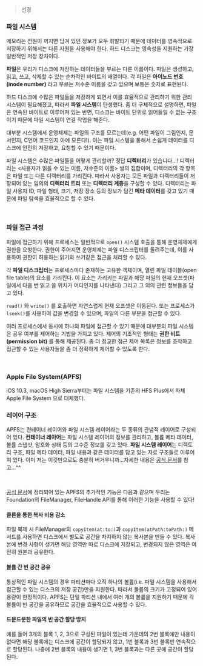 > 선경

### 파일 시스템
메모리는 전원이 꺼지면 담겨 있던 정보가 모두 휘발되기 때문에 데이터를 영속적으로 저장하기 위해서는 다른 자원을 사용해야 한다. 하드 디스크는 영속성을 지원하는 가장 일반적인 저장 장치이다. 

**파일**은 우리가 디스크에 저장하는 데이터들을 부르는 다른 이름이다. 파일은 생성하고, 읽고, 쓰고, 삭제할 수 있는 순차적인 바이트의 배열이다. 각 파일은 **아이노드 번호(inode number)** 라고 부르는 저수준 이름을 갖고 있으며 보통은 숫자로 표현된다. 

하드 디스크에 수많은 파일들을 저장하게 되면서 이를 효율적으로 관리하기 위한 관리 시스템이 필요해졌고, 따라서 **파일 시스템**이 탄생했다. 좀 더 구체적으로 설명하면, 파일은 연속된 바이트로 이루어져 있는 반면, 디스크는 바이트 단위로 읽어들일 수 없는 구조이기 때문에 파일 시스템이 연결 작업을 해준다. 

대부분 시스템에서 운영체제는 파일의 구조를 모르는데(e.g. 어떤 파일이 그림인지, 문서인지, C언어 코드인지 아예 모른다!). 이는 파일 시스템을 통해서 손쉽게 데이터를 디스크에 안전히 저장하고, 요청할 수 있기 때문이다. 

파일 시스템은 수많은 파일들을 어떻게 관리할까? 정답 **디렉터리**가 있습니다...! 디렉터리는 <사용자가 읽을 수 있는 이름, 저수준의 이름> 쌍의 집합이며, 디렉터리의 각 항목은 파일 또는 다른 디렉터리를 가리킨다. 따라서 사용자는 모든 파일과 디렉터리들이 저장되어 있는 임의의 **디렉터리 트리** 또는 **디렉터리 계층**을 구성할 수 있다. 디렉터리는 파일 사용자 ID, 파일 형태, 크기, 저장 장소 등의 정보가 담긴 **메타 데이터**를 갖고 있기 때문에 파일 탐색을 효율적으로 할 수 있다. 

<br>

### 파일 접근 과정 
파일에 접근하기 위해 프로세스는 일반적으로 `open()` 시스템 호출을 통해 운영체제에게 권한을 요청한다. 권한이 주어지면 운영체제는 파일 디스크립터를 돌려주는데, 이를 사용하여 권한이 허용하는 읽기와 쓰기같은 접근을 처리할 수 있다. 

각 **파일 디스크립터**는 프로세스마다 존재하는 고유한 객체이며, 열린 파일 테이블(open file table)의 요소를 가리킨다. 이 요소는 가리키는 파일과 해당 파일의 현재 오프셋(파일에서 다음 번 읽고 쓸 위치가 어디인지를 나타낸다) 그리고 그 외의 관련 정보들을 담고 있다. 

`read()` 와 `write()` 를 호출하면 자연스럽게 현재 오프셋은 이동된다. 또는 프로세스가 `lseek()`를 사용하여 값을 변경할 수 있으며, 파일의 다른 부분을 접근할 수 있다. 

여러 프로세스에서 동시에 하나의 파일에 접근할 수 있기 때문에 대부분의 파일 시스템은 공유 여부를 제어하는 기법을 가지고 있다. 제어의 기초적인 형태는 **권한 비트(permission bit)** 를 통해 제공된다. 좀 더 정교한 접근 제어 목록은 정보를 조작하고 접근할 수 있는 사용자들을 좀 더 정확하게 제어할 수 있도록 한다.

<br>

### Apple File System(APFS)
iOS 10.3, macOS High Sierra부터는 파일 시스템을 기존의 HFS Plus에서 자체 Apple File System 으로 대체했다.

### 레이어 구조
APFS는 컨테이너 레이어와 파일 시스템 레이어라는 두 종류의 관념적 레이어로 구성되어 있다. **컨테이너 레이어**는 파일 시스템 레이어의 정보를 관리하고, 볼륨 메타 데이터, 볼륨 스냅샷, 암호화 상태 등의 고수준 정보를 갖고 있다. **파일 시스템 레이어**는 디렉토리 구조, 파일 메타 데이터, 파일 내용과 같은 데이터를 담고 있는 자료 구조들로 이루어져 있다. 이미 저는 이것만으로도 충분히 버거우니까...자세한 내용은 [공식 문서]((https://developer.apple.com/support/downloads/Apple-File-System-Reference.pdf))를 참고...^^

<br>


[공식 문서](https://developer.apple.com/documentation/foundation/file_system/about_apple_file_system)에 정리되어 있는 APFS의 추가적인 기능은 다음과 같으며 우리는 Foundation의 FileManager, FileHandle API를 통해 이러한 기능을 사용할 수 있다! 

#### 클론을 통한 복사 비용 감소
파일 복제 시 FileManager의 `copyItem(at:to:)`과 `copyItem(atPath:toPath:)` 메서드를 사용하면 디스크에서 별도로 공간을 차지하지 않는 복사본을 만들 수 있다. 복사본에 변경 사항이 생기면 해당 영역만 따로 디스크에 저장되고, 변경되지 않은 영역은 여전히 원본과 공유한다. 

#### 볼륨 간 빈 공간 공유
통상적인 파일 시스템의 경우 파티션마다 오직 하나의 볼륨(i.e. 파일 시스템을 사용해서 접근할 수 있는 디스크의 저장 공간)만을 지원한다. 따라서 볼륨의 크기가 고정되어 있어 용량이 한정적이다. APFS는 단일 파티션 내에서 여러 개의 볼륨을 지원하기 때문에 각 볼륨이 빈 공간을 공유하므로 공간을 효율적으로 사용할 수 있다. 

#### 드문드문한 파일의 빈 공간 할당 방지
예를 들어 3개의 블록 1, 2, 3으로 구성된 파일이 있는데 가운데의 2번 블록에만 내용이 없다면 해당 블록에는 디스크에 공간이 할당되지 않고, 1번 블록과 3번 블록만 연속적으로 할당된다. 나중에 2번 블록의 내용이 생기면 1, 3번 블록과는 다른 곳에 공간이 할당된다. 
